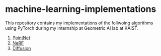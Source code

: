 # machine-learning-implementations

This repository contains my implementations of the follwoing algorithms 
using PyTorch
during my internship at Geometric AI lab at KAIST.
1. [PointNet](pointnet)
2. [NeRF](nerf)
3. [Diffusion](diffusion)